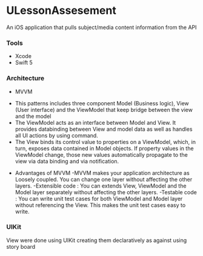 # ULessonAssesement
An iOS application that pulls subject/media content information from the API

### Tools
* Xcode 
* Swift 5

### Architecture 
* MVVM
- This patterns includes three component Model (Business logic), View (User interface) and the  ViewModel that keep bridge between the view and the model
- The ViewModel acts as an interface between Model and View. It provides databinding between View and model data as well as handles all UI actions by using
command.
- The View binds its control value to properties on a ViewModel, which, in turn, exposes data contained in Model objects. If property values in the ViewModel change, those new values automatically propagate to the view via data binding and via notification.
* Advantages of MVVM 
-MVVM makes your application architecture as Loosely coupled. You can change one layer without affecting the other layers.
-Extensible code : You can extends View, ViewModel and the Model layer separately without affecting the other layers.
-Testable code : You can write unit test cases for both ViewModel and Model layer without referencing the View. This makes the unit test cases easy to write.

### UIKit

View were done using UIKit creating them declaratively as against using story board

